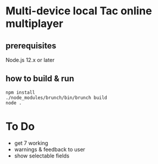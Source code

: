 # Multi-device local Tac online multiplayer

## prerequisites

Node.js 12.x or later

## how to build & run

    npm install
    ./node_modules/brunch/bin/brunch build
    node .


# To Do

- get 7 working
- warnings & feedback to user
- show selectable fields

